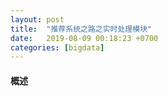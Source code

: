 ```yaml
---
layout: post
title:  "推荐系统之路之实时处理模块"
date:   2019-08-09 00:18:23 +0700
categories: [bigdata]
---
```


#### 概述
